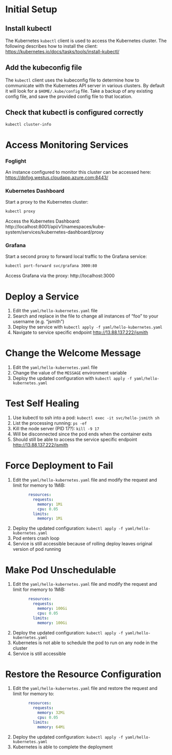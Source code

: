 
# Initial Setup

## Install kubectl
The Kubernetes `kubectl` client is used to access the Kubernetes cluster. The following describes
how to install the client:
https://kubernetes.io/docs/tasks/tools/install-kubectl/

## Add the kubeconfig file
The `kubectl` client uses the kubeconfig file to determine how to communicate with the Kubernetes
API server in various clusters. By default it will look for a `$HOME/.kube/config` file. Take a
backup of any existing config file, and save the provided config file to that location.

## Check that kubectl is configured correctly
```bash
kubectl cluster-info
```

# Access Monitoring Services

### Foglight
An instance configured to monitor this cluster can be accessed here: 
https://dpfog.westus.cloudapp.azure.com:8443/

### Kubernetes Dashboard
Start a proxy to the Kubernetes cluster:
```bash
kubectl proxy
```
Access the Kubernetes Dashboard: http://localhost:8001/api/v1/namespaces/kube-system/services/kubernetes-dashboard/proxy
 

### Grafana
Start a second proxy to forward local traffic to the Grafana service:
```bash
kubectl port-forward svc/grafana 3000:80 
```
Access Grafana via the proxy: http://localhost:3000 


# Deploy a Service

1. Edit the `yaml/hello-kubernetes.yaml` file
2. Search and replace in the file to change all instances of “foo” to your username (e.g. “jsmith”)
3. Deploy the service with `kubectl apply -f yaml/hello-kubernetes.yaml`
4. Navigate to service specific endpoint http://13.88.137.222/jsmith

# Change the Welcome Message

1. Edit the `yaml/hello-kubernetes.yaml` file
2. Change the value of the `MESSAGE` environment variable
3. Deploy the updated configuration with `kubectl apply -f yaml/hello-kubernetes.yaml`

# Test Self Healing

1. Use kubectl to ssh into a pod: `kubectl exec -it svc/hello-jsmith sh`
2. List the processing running: `ps -ef`
3. Kill the node server (PID 17?): `kill -9 17`
4. Will be disconnected since the pod ends when the container exits
5. Should still be able to access the service specific endpoint http://13.88.137.222/jsmith

# Force Deployment to Fail
1. Edit the `yaml/hello-kubernetes.yaml` file and modify the request and limit for memory to 1MiB:
```yaml
          resources:
            requests:
              memory: 1Mi
              cpu: 0.05
            limits:
              memory: 1Mi
```
2. Deploy the updated configuration: `kubectl apply -f yaml/hello-kubernetes.yaml`
3. Pod enters crash loop
4. Service is still accessible because of rolling deploy leaves original version of pod running

# Make Pod Unschedulable
1. Edit the `yaml/hello-kubernetes.yaml` file and modify the request and limit for memory to 1MiB:
```yaml
          resources:
            requests:
              memory: 100Gi
              cpu: 0.05
            limits:
              memory: 100Gi
```
2. Deploy the updated configuration: `kubectl apply -f yaml/hello-kubernetes.yaml`
3. Kubernetes is not able to schedule the pod to run on any node in the cluster
4. Service is still accessible

# Restore the Resource Configuration
1. Edit the `yaml/hello-kubernetes.yaml` file and restore the request and limit for memory to:
```yaml
          resources:
            requests:
              memory: 32Mi
              cpu: 0.05
            limits:
              memory: 64Mi
```
2. Deploy the updated configuration: `kubectl apply -f yaml/hello-kubernetes.yaml`
3. Kubernetes is able to complete the deployment

